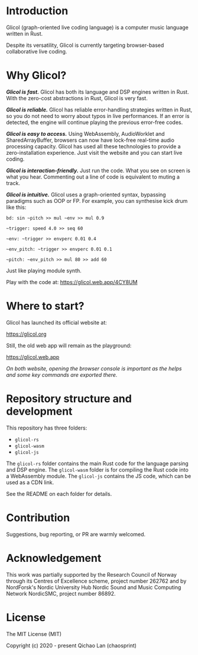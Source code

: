 # Introduction

Glicol (graph-oriented live coding language) is a computer music language written in Rust.

Despite its versatility, Glicol is currently targeting browser-based collaborative live coding.

# Why Glicol?

***Glicol is fast.*** Glicol has both its language and DSP engines written in Rust. With the zero-cost abstractions in Rust, Glicol is very fast.

***Glicol is reliable.*** Glicol has reliable error-handling strategies written in Rust, so you do not need to worry about typos in live performances. If an error is detected, the engine will continue playing the previous error-free codes.

***Glicol is easy to access.*** Using WebAssembly, AudioWorklet and SharedArrayBuffer, browsers can now have lock-free real-time audio processing capacity. Glicol has used all these technologies to provide a zero-installation experience. Just visit the website and you can start live coding.

***Glicol is interaction-friendly.*** Just run the code. What you see on screen is what you hear.
Commenting out a line of code is equivalent to muting a track.

***Glicol is intuitive.*** Glicol uses a graph-oriented syntax, bypassing paradigms such as OOP or FP. For example, you can synthesise kick drum like this:

```
bd: sin ~pitch >> mul ~env >> mul 0.9

~trigger: speed 4.0 >> seq 60

~env: ~trigger >> envperc 0.01 0.4

~env_pitch: ~trigger >> envperc 0.01 0.1

~pitch: ~env_pitch >> mul 80 >> add 60
```

Just like playing module synth.

Play with the code at: https://glicol.web.app/4CY8UM

# Where to start?

Glicol has launched its official website at: 

https://glicol.org

Still, the old web app will remain as the playground:

https://glicol.web.app

*On both website, opening the browser console is important as the helps and some key commands are exported there.*

# Repository structure and development

This repository has three folders:
- ```glicol-rs```
- ```glicol-wasm```
- ```glicol-js```

The ```glicol-rs``` folder contains the main Rust code for the language parsing and DSP engine.
The ```glicol-wasm``` folder is for compiling the Rust code into a WebAssembly module.
The ```glicol-js``` contains the JS code, which can be used as a CDN link.

See the README on each folder for details.

# Contribution

Suggestions, bug reporting, or PR are warmly welcomed.

# Acknowledgement

This work was partially supported by the Research Council of Norway through its Centres of Excellence scheme, project number 262762 and by NordForsk's Nordic University Hub Nordic Sound and Music Computing Network NordicSMC, project number 86892.

# License

The MIT License (MIT)

Copyright (c) 2020 - present Qichao Lan (chaosprint)